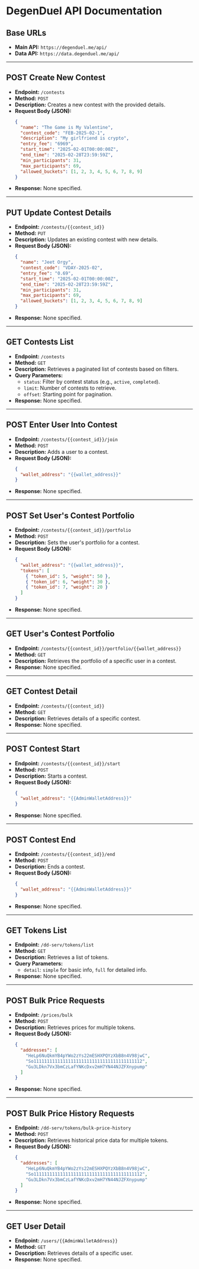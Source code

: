 # DegenDuel API Documentation

## Base URLs

- **Main API:** `https://degenduel.me/api/`
- **Data API:** `https://data.degenduel.me/api/`

---

## POST Create New Contest

- **Endpoint:** `/contests`
- **Method:** `POST`
- **Description:** Creates a new contest with the provided details.
- **Request Body (JSON):**
  ```json
  {
    "name": "The Game is My Valentine",
    "contest_code": "FEB-2025-02-1",
    "description": "My girlfriend is crypto",
    "entry_fee": "6969",
    "start_time": "2025-02-01T00:00:00Z",
    "end_time": "2025-02-28T23:59:59Z",
    "min_participants": 31,
    "max_participants": 69,
    "allowed_buckets": [1, 2, 3, 4, 5, 6, 7, 8, 9]
  }
  ```
- **Response:** None specified.

---

## PUT Update Contest Details

- **Endpoint:** `/contests/{{contest_id}}`
- **Method:** `PUT`
- **Description:** Updates an existing contest with new details.
- **Request Body (JSON):**
  ```json
  {
    "name": "Jeet Orgy",
    "contest_code": "VDAY-2025-02",
    "entry_fee": "0.69",
    "start_time": "2025-02-01T00:00:00Z",
    "end_time": "2025-02-28T23:59:59Z",
    "min_participants": 31,
    "max_participants": 69,
    "allowed_buckets": [1, 2, 3, 4, 5, 6, 7, 8, 9]
  }
  ```
- **Response:** None specified.

---

## GET Contests List

- **Endpoint:** `/contests`
- **Method:** `GET`
- **Description:** Retrieves a paginated list of contests based on filters.
- **Query Parameters:**
  - `status`: Filter by contest status (e.g., `active`, `completed`).
  - `limit`: Number of contests to retrieve.
  - `offset`: Starting point for pagination.
- **Response:** None specified.

---

## POST Enter User Into Contest

- **Endpoint:** `/contests/{{contest_id}}/join`
- **Method:** `POST`
- **Description:** Adds a user to a contest.
- **Request Body (JSON):**
  ```json
  {
    "wallet_address": "{{wallet_address}}"
  }
  ```
- **Response:** None specified.

---

## POST Set User's Contest Portfolio

- **Endpoint:** `/contests/{{contest_id}}/portfolio`
- **Method:** `POST`
- **Description:** Sets the user's portfolio for a contest.
- **Request Body (JSON):**
  ```json
  {
    "wallet_address": "{{wallet_address}}",
    "tokens": [
      { "token_id": 5, "weight": 50 },
      { "token_id": 6, "weight": 30 },
      { "token_id": 7, "weight": 20 }
    ]
  }
  ```
- **Response:** None specified.

---

## GET User's Contest Portfolio

- **Endpoint:** `/contests/{{contest_id}}/portfolio/{{wallet_address}}`
- **Method:** `GET`
- **Description:** Retrieves the portfolio of a specific user in a contest.
- **Response:** None specified.

---

## GET Contest Detail

- **Endpoint:** `/contests/{{contest_id}}`
- **Method:** `GET`
- **Description:** Retrieves details of a specific contest.
- **Response:** None specified.

---

## POST Contest Start

- **Endpoint:** `/contests/{{contest_id}}/start`
- **Method:** `POST`
- **Description:** Starts a contest.
- **Request Body (JSON):**
  ```json
  {
    "wallet_address": "{{AdminWalletAddress}}"
  }
  ```
- **Response:** None specified.

---

## POST Contest End

- **Endpoint:** `/contests/{{contest_id}}/end`
- **Method:** `POST`
- **Description:** Ends a contest.
- **Request Body (JSON):**
  ```json
  {
    "wallet_address": "{{AdminWalletAddress}}"
  }
  ```
- **Response:** None specified.

---

## GET Tokens List

- **Endpoint:** `/dd-serv/tokens/list`
- **Method:** `GET`
- **Description:** Retrieves a list of tokens.
- **Query Parameters:**
  - `detail`: `simple` for basic info, `full` for detailed info.
- **Response:** None specified.

---

## POST Bulk Price Requests

- **Endpoint:** `/prices/bulk`
- **Method:** `POST`
- **Description:** Retrieves prices for multiple tokens.
- **Request Body (JSON):**
  ```json
  {
    "addresses": [
      "HeLp6NuQkmYB4pYWo2zYs22mESHXPQYzXbB8n4V98jwC",
      "So11111111111111111111111111111111111111112",
      "Gu3LDkn7Vx3bmCzLafYNKcDxv2mH7YN44NJZFXnypump"
    ]
  }
  ```
- **Response:** None specified.

---

## POST Bulk Price History Requests

- **Endpoint:** `/dd-serv/tokens/bulk-price-history`
- **Method:** `POST`
- **Description:** Retrieves historical price data for multiple tokens.
- **Request Body (JSON):**
  ```json
  {
    "addresses": [
      "HeLp6NuQkmYB4pYWo2zYs22mESHXPQYzXbB8n4V98jwC",
      "So11111111111111111111111111111111111111112",
      "Gu3LDkn7Vx3bmCzLafYNKcDxv2mH7YN44NJZFXnypump"
    ]
  }
  ```
- **Response:** None specified.

---

## GET User Detail

- **Endpoint:** `/users/{{AdminWalletAddress}}`
- **Method:** `GET`
- **Description:** Retrieves details of a specific user.
- **Response:** None specified.
